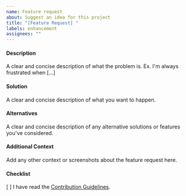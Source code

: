 ```yaml
---
name: Feature request
about: Suggest an idea for this project
title: "[Feature Request] "
labels: enhancement
assignees: ""
---
```


#### Description

A clear and concise description of what the problem is. Ex. I'm always frustrated when [...]

#### Solution

A clear and concise description of what you want to happen.

#### Alternatives

A clear and concise description of any alternative solutions or features you've considered.

#### Additional Context

Add any other context or screenshots about the feature request here.

#### Checklist

[ ] I have read the [Contribution Guidelines](https://github.com/zyrouge/symphony/wiki/Contributions-Guidelines#issues).
